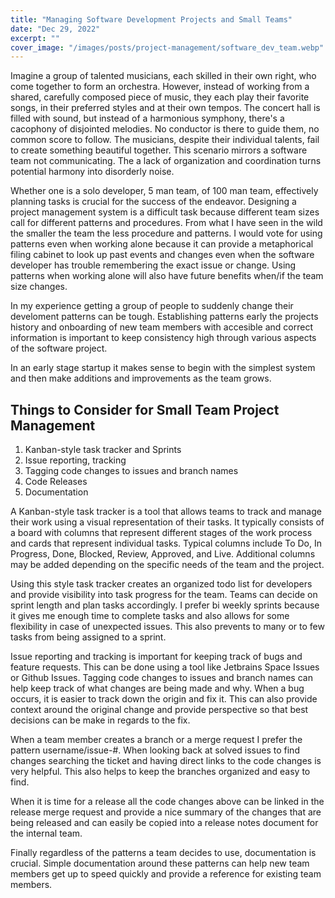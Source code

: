 ```yaml
---
title: "Managing Software Development Projects and Small Teams"
date: "Dec 29, 2022"
excerpt: ""
cover_image: "/images/posts/project-management/software_dev_team.webp"
---
```


Imagine a group of talented musicians, each skilled in their own right, who come together to form an orchestra. However, instead of working from a shared, carefully composed piece of music, they each play their favorite songs, in their preferred styles and at their own tempos. The concert hall is filled with sound, but instead of a harmonious symphony, there's a cacophony of disjointed melodies. No conductor is there to guide them, no common score to follow. The musicians, despite their individual talents, fail to create something beautiful together. This scenario mirrors a software team not communicating. The a lack of organization and coordination turns potential harmony into disorderly noise.

Whether one is a solo developer, 5 man team, of 100 man team, effectively planning tasks is crucial for the success of the endeavor. Designing a project management system is a difficult task because different team sizes call for different patterns and procedures. From what I have seen in the wild the smaller the team the less procedure and patterns. I would vote for using patterns even when working alone because it can provide a metaphorical filing cabinet to look up past events and changes even when the software developer has trouble remembering the exact issue or change. Using patterns when working alone will also have future benefits when/if the team size changes.

In my experience getting a group of people to suddenly change their develoment patterns can be tough. Establishing patterns early the projects history and onboarding of new team members with accesible and correct information is important to keep consistency high through various aspects of the software project.

In an early stage startup it makes sense to begin with the simplest system and then make additions and improvements as the team grows.

## Things to Consider for Small Team Project Management

1. Kanban-style task tracker and Sprints
2. Issue reporting, tracking
3. Tagging code changes to issues and branch names
4. Code Releases
5. Documentation

A Kanban-style task tracker is a tool that allows teams to track and manage their work using a visual representation of their tasks. It typically consists of a board with columns that represent different stages of the work process and cards that represent individual tasks. Typical columns include To Do, In Progress, Done, Blocked, Review, Approved, and Live. Additional columns may be added depending on the specific needs of the team and the project.

Using this style task tracker creates an organized todo list for developers and provide visibility into task progress for the team. Teams can decide on sprint length and plan tasks accordingly. I prefer bi weekly sprints because it gives me enough time to complete tasks and also allows for some flexibility in case of unexpected issues. This also prevents to many or to few tasks from being assigned to a sprint.

Issue reporting and tracking is important for keeping track of bugs and feature requests. This can be done using a tool like Jetbrains Space Issues or Github Issues. Tagging code changes to issues and branch names can help keep track of what changes are being made and why. When a bug occurs, it is easier to track down the origin and fix it. This can also provide context around the original change and provide perspective so that best decisions can be make in regards to the fix.

When a team member creates a branch or a merge request I prefer the pattern username/issue-#. When looking back at solved issues to find changes searching the ticket and having direct links to the code changes is very helpful. This also helps to keep the branches organized and easy to find.

When it is time for a release all the code changes above can be linked in the release merge request and provide a nice summary of the changes that are being released and can easily be copied into a release notes document for the internal team.

Finally regardless of the patterns a team decides to use, documentation is crucial. Simple documentation around these patterns can help new team members get up to speed quickly and provide a reference for existing team members.
